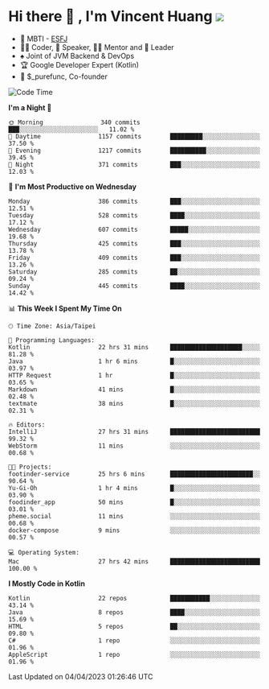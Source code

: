 # Hi there 👋 , I'm Vincent Huang ![](https://komarev.com/ghpvc/?username=Jian-Min-Huang)
- 👀 MBTI - [ESFJ](https://www.16personalities.com/esfj-personality)
- 👨‍💻 Coder, 🎤 Speaker, 👨‍🏫 Mentor and 🚀 Leader
- ♠️ Joint of JVM Backend & DevOps
- 🏆 Google Developer Expert (Kotlin)
- 💼 $_purefunc, Co-founder

<!--START_SECTION:waka-->
![Code Time](http://img.shields.io/badge/Code%20Time-1%2C827%20hrs%2025%20mins-blue)

**I'm a Night 🦉** 

```text
🌞 Morning                340 commits         ███░░░░░░░░░░░░░░░░░░░░░░   11.02 % 
🌆 Daytime                1157 commits        █████████░░░░░░░░░░░░░░░░   37.50 % 
🌃 Evening                1217 commits        ██████████░░░░░░░░░░░░░░░   39.45 % 
🌙 Night                  371 commits         ███░░░░░░░░░░░░░░░░░░░░░░   12.03 % 
```
📅 **I'm Most Productive on Wednesday** 

```text
Monday                   386 commits         ███░░░░░░░░░░░░░░░░░░░░░░   12.51 % 
Tuesday                  528 commits         ████░░░░░░░░░░░░░░░░░░░░░   17.12 % 
Wednesday                607 commits         █████░░░░░░░░░░░░░░░░░░░░   19.68 % 
Thursday                 425 commits         ███░░░░░░░░░░░░░░░░░░░░░░   13.78 % 
Friday                   409 commits         ███░░░░░░░░░░░░░░░░░░░░░░   13.26 % 
Saturday                 285 commits         ██░░░░░░░░░░░░░░░░░░░░░░░   09.24 % 
Sunday                   445 commits         ████░░░░░░░░░░░░░░░░░░░░░   14.42 % 
```


📊 **This Week I Spent My Time On** 

```text
🕑︎ Time Zone: Asia/Taipei

💬 Programming Languages: 
Kotlin                   22 hrs 31 mins      ████████████████████░░░░░   81.28 % 
Java                     1 hr 6 mins         █░░░░░░░░░░░░░░░░░░░░░░░░   03.97 % 
HTTP Request             1 hr                █░░░░░░░░░░░░░░░░░░░░░░░░   03.65 % 
Markdown                 41 mins             █░░░░░░░░░░░░░░░░░░░░░░░░   02.48 % 
textmate                 38 mins             █░░░░░░░░░░░░░░░░░░░░░░░░   02.31 % 

🔥 Editors: 
IntelliJ                 27 hrs 31 mins      █████████████████████████   99.32 % 
WebStorm                 11 mins             ░░░░░░░░░░░░░░░░░░░░░░░░░   00.68 % 

🐱‍💻 Projects: 
footinder-service        25 hrs 6 mins       ███████████████████████░░   90.64 % 
Yu-Gi-Oh                 1 hr 4 mins         █░░░░░░░░░░░░░░░░░░░░░░░░   03.90 % 
foodinder_app            50 mins             █░░░░░░░░░░░░░░░░░░░░░░░░   03.01 % 
pheme.social             11 mins             ░░░░░░░░░░░░░░░░░░░░░░░░░   00.68 % 
docker-compose           9 mins              ░░░░░░░░░░░░░░░░░░░░░░░░░   00.57 % 

💻 Operating System: 
Mac                      27 hrs 42 mins      █████████████████████████   100.00 % 
```

**I Mostly Code in Kotlin** 

```text
Kotlin                   22 repos            ███████████░░░░░░░░░░░░░░   43.14 % 
Java                     8 repos             ████░░░░░░░░░░░░░░░░░░░░░   15.69 % 
HTML                     5 repos             ██░░░░░░░░░░░░░░░░░░░░░░░   09.80 % 
C#                       1 repo              ░░░░░░░░░░░░░░░░░░░░░░░░░   01.96 % 
AppleScript              1 repo              ░░░░░░░░░░░░░░░░░░░░░░░░░   01.96 % 
```




 Last Updated on 04/04/2023 01:26:46 UTC
<!--END_SECTION:waka-->
